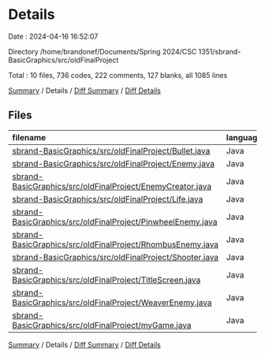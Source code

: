 # Details

Date : 2024-04-16 16:52:07

Directory /home/brandonef/Documents/Spring 2024/CSC 1351/sbrand-BasicGraphics/src/oldFinalProject

Total : 10 files,  736 codes, 222 comments, 127 blanks, all 1085 lines

[Summary](results.md) / Details / [Diff Summary](diff.md) / [Diff Details](diff-details.md)

## Files
| filename | language | code | comment | blank | total |
| :--- | :--- | ---: | ---: | ---: | ---: |
| [sbrand-BasicGraphics/src/oldFinalProject/Bullet.java](/sbrand-BasicGraphics/src/oldFinalProject/Bullet.java) | Java | 34 | 10 | 5 | 49 |
| [sbrand-BasicGraphics/src/oldFinalProject/Enemy.java](/sbrand-BasicGraphics/src/oldFinalProject/Enemy.java) | Java | 78 | 27 | 15 | 120 |
| [sbrand-BasicGraphics/src/oldFinalProject/EnemyCreator.java](/sbrand-BasicGraphics/src/oldFinalProject/EnemyCreator.java) | Java | 0 | 54 | 15 | 69 |
| [sbrand-BasicGraphics/src/oldFinalProject/Life.java](/sbrand-BasicGraphics/src/oldFinalProject/Life.java) | Java | 16 | 0 | 2 | 18 |
| [sbrand-BasicGraphics/src/oldFinalProject/PinwheelEnemy.java](/sbrand-BasicGraphics/src/oldFinalProject/PinwheelEnemy.java) | Java | 47 | 0 | 10 | 57 |
| [sbrand-BasicGraphics/src/oldFinalProject/RhombusEnemy.java](/sbrand-BasicGraphics/src/oldFinalProject/RhombusEnemy.java) | Java | 50 | 1 | 11 | 62 |
| [sbrand-BasicGraphics/src/oldFinalProject/Shooter.java](/sbrand-BasicGraphics/src/oldFinalProject/Shooter.java) | Java | 67 | 6 | 13 | 86 |
| [sbrand-BasicGraphics/src/oldFinalProject/TitleScreen.java](/sbrand-BasicGraphics/src/oldFinalProject/TitleScreen.java) | Java | 0 | 25 | 4 | 29 |
| [sbrand-BasicGraphics/src/oldFinalProject/WeaverEnemy.java](/sbrand-BasicGraphics/src/oldFinalProject/WeaverEnemy.java) | Java | 74 | 3 | 18 | 95 |
| [sbrand-BasicGraphics/src/oldFinalProject/myGame.java](/sbrand-BasicGraphics/src/oldFinalProject/myGame.java) | Java | 370 | 96 | 34 | 500 |

[Summary](results.md) / Details / [Diff Summary](diff.md) / [Diff Details](diff-details.md)
